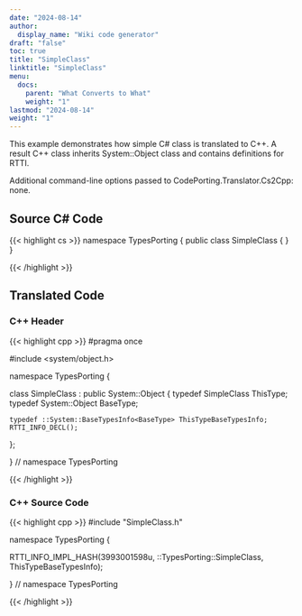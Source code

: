 ```yaml
---
date: "2024-08-14"
author:
  display_name: "Wiki code generator"
draft: "false"
toc: true
title: "SimpleClass"
linktitle: "SimpleClass"
menu:
  docs:
    parent: "What Converts to What"
    weight: "1"
lastmod: "2024-08-14"
weight: "1"
---
```


This example demonstrates how simple C# class is translated to C++. A result C++ class inherits System::Object class and contains definitions for RTTI.

Additional command-line options passed to CodePorting.Translator.Cs2Cpp: none.

## Source C# Code ##

{{< highlight cs >}}
namespace TypesPorting
{
    public class SimpleClass
    {
    }
}

{{< /highlight >}}

## Translated Code ##

### C++ Header ###

{{< highlight cpp >}}
#pragma once

#include <system/object.h>

namespace TypesPorting {

class SimpleClass : public System::Object
{
    typedef SimpleClass ThisType;
    typedef System::Object BaseType;
    
    typedef ::System::BaseTypesInfo<BaseType> ThisTypeBaseTypesInfo;
    RTTI_INFO_DECL();
    
};

} // namespace TypesPorting



{{< /highlight >}}

### C++ Source Code ###

{{< highlight cpp >}}
#include "SimpleClass.h"

namespace TypesPorting {

RTTI_INFO_IMPL_HASH(3993001598u, ::TypesPorting::SimpleClass, ThisTypeBaseTypesInfo);

} // namespace TypesPorting

{{< /highlight >}}
